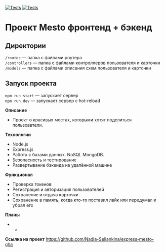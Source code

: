 [![Tests](../../actions/workflows/tests-13-sprint.yml/badge.svg)](../../actions/workflows/tests-13-sprint.yml) [![Tests](../../actions/workflows/tests-14-sprint.yml/badge.svg)](../../actions/workflows/tests-14-sprint.yml)
# Проект Mesto фронтенд + бэкенд

## Директории

`/routes` — папка с файлами роутера  
`/controllers` — папка с файлами контроллеров пользователя и карточки   
`/models` — папка с файлами описания схем пользователя и карточки  
  
## Запуск проекта

`npm run start` — запускает сервер   
`npm run dev` — запускает сервер с hot-reload

**Описание**

* Проект о красивых местах, которыми хотят поделиться пользователи.

**Технологии**

* Node.js
* Express.js
* Работа с базами данных. NoSQL MongoDB.
* Безопасность и тестирование
* Развертывание бэкенда на удалённой машине

**Функционал**

* Проверка токенов
* Регистрация и авторизация пользователей
* Сохранение и отдача карточки
* Сохранение в память, когда кто-то поставил лайк или передумал и убрал его

**Планы**
* -

**Ссылка на проект**
https://github.com/Nadia-Seliankina/express-mesto-gha
